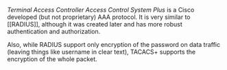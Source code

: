 *Terminal Access Controller Access Control System Plus* is a Cisco developed (but not proprietary) AAA protocol. It is very similar to [[RADIUS]], although it was created later and has more robust authentication and authorization.

Also, while RADIUS support only encryption of the password on data traffic (leaving things like username in clear text), TACACS+ supports the encryption of the whole packet.
